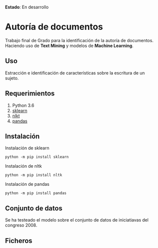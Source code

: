 **Estado**: En desarrollo

# Autoría de documentos

Trabajo final de Grado para la identificación de la autoría de documentos. Haciendo uso de **Text Mining** y modelos de **Machine Learning**.

## Uso

Estracción e identificación de características sobre la escritura de un sujeto.

## Requerimientos

1. Python 3.6
2. [sklearn](https://github.com/scikit-learn/scikit-learn)
2. [nlkt](https://github.com/nltk/nltk)
3. [pandas](https://github.com/pandas-dev/pandas)

## Instalación

Instalación de sklearn
~~~
python -m pip install sklearn
~~~
Instalación de nltk
~~~
python -m pip install nltk
~~~
Instalación de pandas
~~~
python -m pip install pandas
~~~

## Conjunto de datos

Se ha testeado el modelo sobre el conjunto de datos de iniciatiavas del congreso 2008.

## Ficheros


